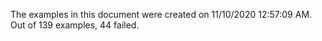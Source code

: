 
The examples in this document were created on 11/10/2020 12:57:09 AM. 
Out of 139 examples,
44 failed.

